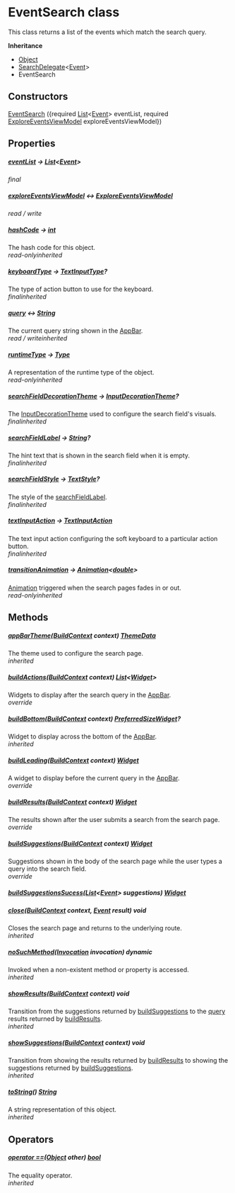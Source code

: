 


# EventSearch class









<p>This class returns a list of the events which match the search query.</p>



**Inheritance**

- [Object](https://api.flutter.dev/flutter/dart-core/Object-class.html)
- [SearchDelegate](https://api.flutter.dev/flutter/material/SearchDelegate-class.html)&lt;[Event](../models_events_event_model/Event-class.md)>
- EventSearch








## Constructors

[EventSearch](../widgets_event_search_delegate/EventSearch/EventSearch.md) ({required [List](https://api.flutter.dev/flutter/dart-core/List-class.html)&lt;[Event](../models_events_event_model/Event-class.md)> eventList, required [ExploreEventsViewModel](../view_model_after_auth_view_models_event_view_models_explore_events_view_model/ExploreEventsViewModel-class.md) exploreEventsViewModel})

   


## Properties

##### [eventList](../widgets_event_search_delegate/EventSearch/eventList.md) &#8594; [List](https://api.flutter.dev/flutter/dart-core/List-class.html)&lt;[Event](../models_events_event_model/Event-class.md)>



  
_<span class="feature">final</span>_



##### [exploreEventsViewModel](../widgets_event_search_delegate/EventSearch/exploreEventsViewModel.md) &#8596; [ExploreEventsViewModel](../view_model_after_auth_view_models_event_view_models_explore_events_view_model/ExploreEventsViewModel-class.md)



  
_<span class="feature">read / write</span>_



##### [hashCode](https://api.flutter.dev/flutter/dart-core/Object/hashCode.html) &#8594; [int](https://api.flutter.dev/flutter/dart-core/int-class.html)



The hash code for this object.  
_<span class="feature">read-only</span><span class="feature">inherited</span>_



##### [keyboardType](https://api.flutter.dev/flutter/material/SearchDelegate/keyboardType.html) &#8594; [TextInputType](https://api.flutter.dev/flutter/services/TextInputType-class.html)?



The type of action button to use for the keyboard.  
_<span class="feature">final</span><span class="feature">inherited</span>_



##### [query](https://api.flutter.dev/flutter/material/SearchDelegate/query.html) &#8596; [String](https://api.flutter.dev/flutter/dart-core/String-class.html)



The current query string shown in the <a href="https://api.flutter.dev/flutter/material/AppBar-class.html">AppBar</a>.  
_<span class="feature">read / write</span><span class="feature">inherited</span>_



##### [runtimeType](https://api.flutter.dev/flutter/dart-core/Object/runtimeType.html) &#8594; [Type](https://api.flutter.dev/flutter/dart-core/Type-class.html)



A representation of the runtime type of the object.  
_<span class="feature">read-only</span><span class="feature">inherited</span>_



##### [searchFieldDecorationTheme](https://api.flutter.dev/flutter/material/SearchDelegate/searchFieldDecorationTheme.html) &#8594; [InputDecorationTheme](https://api.flutter.dev/flutter/material/InputDecorationTheme-class.html)?



The <a href="https://api.flutter.dev/flutter/material/InputDecorationTheme-class.html">InputDecorationTheme</a> used to configure the search field's visuals.  
_<span class="feature">final</span><span class="feature">inherited</span>_



##### [searchFieldLabel](https://api.flutter.dev/flutter/material/SearchDelegate/searchFieldLabel.html) &#8594; [String](https://api.flutter.dev/flutter/dart-core/String-class.html)?



The hint text that is shown in the search field when it is empty.  
_<span class="feature">final</span><span class="feature">inherited</span>_



##### [searchFieldStyle](https://api.flutter.dev/flutter/material/SearchDelegate/searchFieldStyle.html) &#8594; [TextStyle](https://api.flutter.dev/flutter/painting/TextStyle-class.html)?



The style of the <a href="https://api.flutter.dev/flutter/material/SearchDelegate/searchFieldLabel.html">searchFieldLabel</a>.  
_<span class="feature">final</span><span class="feature">inherited</span>_



##### [textInputAction](https://api.flutter.dev/flutter/material/SearchDelegate/textInputAction.html) &#8594; [TextInputAction](https://api.flutter.dev/flutter/services/TextInputAction.html)



The text input action configuring the soft keyboard to a particular action
button.  
_<span class="feature">final</span><span class="feature">inherited</span>_



##### [transitionAnimation](https://api.flutter.dev/flutter/material/SearchDelegate/transitionAnimation.html) &#8594; [Animation](https://api.flutter.dev/flutter/animation/Animation-class.html)&lt;[double](https://api.flutter.dev/flutter/dart-core/double-class.html)>



<a href="https://api.flutter.dev/flutter/animation/Animation-class.html">Animation</a> triggered when the search pages fades in or out.  
_<span class="feature">read-only</span><span class="feature">inherited</span>_





## Methods

##### [appBarTheme](https://api.flutter.dev/flutter/material/SearchDelegate/appBarTheme.html)([BuildContext](https://api.flutter.dev/flutter/widgets/BuildContext-class.html) context) [ThemeData](https://api.flutter.dev/flutter/material/ThemeData-class.html)



The theme used to configure the search page.  
_<span class="feature">inherited</span>_



##### [buildActions](../widgets_event_search_delegate/EventSearch/buildActions.md)([BuildContext](https://api.flutter.dev/flutter/widgets/BuildContext-class.html) context) [List](https://api.flutter.dev/flutter/dart-core/List-class.html)&lt;[Widget](https://api.flutter.dev/flutter/widgets/Widget-class.html)>



Widgets to display after the search query in the <a href="https://api.flutter.dev/flutter/material/AppBar-class.html">AppBar</a>.  
_<span class="feature">override</span>_



##### [buildBottom](https://api.flutter.dev/flutter/material/SearchDelegate/buildBottom.html)([BuildContext](https://api.flutter.dev/flutter/widgets/BuildContext-class.html) context) [PreferredSizeWidget](https://api.flutter.dev/flutter/widgets/PreferredSizeWidget-class.html)?



Widget to display across the bottom of the <a href="https://api.flutter.dev/flutter/material/AppBar-class.html">AppBar</a>.  
_<span class="feature">inherited</span>_



##### [buildLeading](../widgets_event_search_delegate/EventSearch/buildLeading.md)([BuildContext](https://api.flutter.dev/flutter/widgets/BuildContext-class.html) context) [Widget](https://api.flutter.dev/flutter/widgets/Widget-class.html)



A widget to display before the current query in the <a href="https://api.flutter.dev/flutter/material/AppBar-class.html">AppBar</a>.  
_<span class="feature">override</span>_



##### [buildResults](../widgets_event_search_delegate/EventSearch/buildResults.md)([BuildContext](https://api.flutter.dev/flutter/widgets/BuildContext-class.html) context) [Widget](https://api.flutter.dev/flutter/widgets/Widget-class.html)



The results shown after the user submits a search from the search page.  
_<span class="feature">override</span>_



##### [buildSuggestions](../widgets_event_search_delegate/EventSearch/buildSuggestions.md)([BuildContext](https://api.flutter.dev/flutter/widgets/BuildContext-class.html) context) [Widget](https://api.flutter.dev/flutter/widgets/Widget-class.html)



Suggestions shown in the body of the search page while the user types a
query into the search field.  
_<span class="feature">override</span>_



##### [buildSuggestionsSucess](../widgets_event_search_delegate/EventSearch/buildSuggestionsSucess.md)([List](https://api.flutter.dev/flutter/dart-core/List-class.html)&lt;[Event](../models_events_event_model/Event-class.md)> suggestions) [Widget](https://api.flutter.dev/flutter/widgets/Widget-class.html)



  




##### [close](https://api.flutter.dev/flutter/material/SearchDelegate/close.html)([BuildContext](https://api.flutter.dev/flutter/widgets/BuildContext-class.html) context, [Event](../models_events_event_model/Event-class.md) result) void



Closes the search page and returns to the underlying route.  
_<span class="feature">inherited</span>_



##### [noSuchMethod](https://api.flutter.dev/flutter/dart-core/Object/noSuchMethod.html)([Invocation](https://api.flutter.dev/flutter/dart-core/Invocation-class.html) invocation) dynamic



Invoked when a non-existent method or property is accessed.  
_<span class="feature">inherited</span>_



##### [showResults](https://api.flutter.dev/flutter/material/SearchDelegate/showResults.html)([BuildContext](https://api.flutter.dev/flutter/widgets/BuildContext-class.html) context) void



Transition from the suggestions returned by <a href="../widgets_event_search_delegate/EventSearch/buildSuggestions.md">buildSuggestions</a> to the
<a href="https://api.flutter.dev/flutter/material/SearchDelegate/query.html">query</a> results returned by <a href="../widgets_event_search_delegate/EventSearch/buildResults.md">buildResults</a>.  
_<span class="feature">inherited</span>_



##### [showSuggestions](https://api.flutter.dev/flutter/material/SearchDelegate/showSuggestions.html)([BuildContext](https://api.flutter.dev/flutter/widgets/BuildContext-class.html) context) void



Transition from showing the results returned by <a href="../widgets_event_search_delegate/EventSearch/buildResults.md">buildResults</a> to showing
the suggestions returned by <a href="../widgets_event_search_delegate/EventSearch/buildSuggestions.md">buildSuggestions</a>.  
_<span class="feature">inherited</span>_



##### [toString](https://api.flutter.dev/flutter/dart-core/Object/toString.html)() [String](https://api.flutter.dev/flutter/dart-core/String-class.html)



A string representation of this object.  
_<span class="feature">inherited</span>_





## Operators

##### [operator ==](https://api.flutter.dev/flutter/dart-core/Object/operator_equals.html)([Object](https://api.flutter.dev/flutter/dart-core/Object-class.html) other) [bool](https://api.flutter.dev/flutter/dart-core/bool-class.html)



The equality operator.  
_<span class="feature">inherited</span>_















